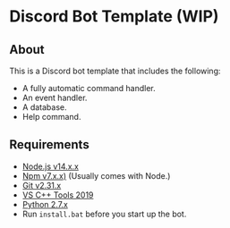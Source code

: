 # Discord Bot Template (WIP)
## About
This is a Discord bot template that includes the following:
- A fully automatic command handler.
- An event handler.
- A database.
- Help command.
## Requirements
- [Node.js v14.x.x](https://nodejs.org/en/)
- [Npm v7.x.x)](https://www.npmjs.com/package/npm) (Usually comes with Node.)
- [Git v2.31.x](https://git-scm.com/downloads)
- [VS C++ Tools 2019](https://visualstudio.microsoft.com/downloads/#vstool-2019-family)
- [Python 2.7.x](https://www.python.org/downloads/release/python-2718/)
- Run `install.bat` before you start up the bot.
